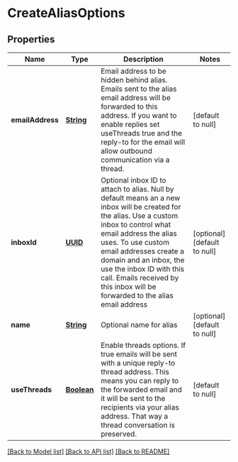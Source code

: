 # CreateAliasOptions
## Properties

Name | Type | Description | Notes
------------ | ------------- | ------------- | -------------
**emailAddress** | [**String**](string) | Email address to be hidden behind alias. Emails sent to the alias email address will be forwarded to this address. If you want to enable replies set useThreads true and the reply-to for the email will allow outbound communication via a thread. | [default to null]
**inboxId** | [**UUID**](UUID) | Optional inbox ID to attach to alias. Null by default means an a new inbox will be created for the alias. Use a custom inbox to control what email address the alias uses. To use custom email addresses create a domain and an inbox, the use the inbox ID with this call. Emails received by this inbox will be forwarded to the alias email address | [optional] [default to null]
**name** | [**String**](string) | Optional name for alias | [optional] [default to null]
**useThreads** | [**Boolean**](boolean) | Enable threads options. If true emails will be sent with a unique reply-to thread address. This means you can reply to the forwarded email and it will be sent to the recipients via your alias address. That way a thread conversation is preserved. | [default to null]

[[Back to Model list]](../README#documentation-for-models) [[Back to API list]](../README#documentation-for-api-endpoints) [[Back to README]](../README)

